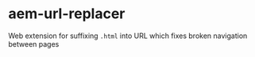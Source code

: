 # aem-url-replacer
Web extension for suffixing `.html` into URL which fixes broken navigation between pages
